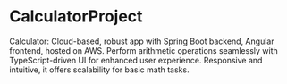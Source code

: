 # CalculatorProject
Calculator: Cloud-based, robust app with Spring Boot backend, Angular frontend, hosted on AWS. Perform arithmetic operations seamlessly with TypeScript-driven UI for enhanced user experience. Responsive and intuitive, it offers scalability for basic math tasks.
